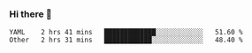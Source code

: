 ### Hi there 👋

<!--
**yeya24/yeya24** is a ✨ _special_ ✨ repository because its `README.md` (this file) appears on your GitHub profile.

Here are some ideas to get you started:

- 🔭 I’m currently working on ...
- 🌱 I’m currently learning ...
- 👯 I’m looking to collaborate on ...
- 🤔 I’m looking for help with ...
- 💬 Ask me about ...
- 📫 How to reach me: ...
- 😄 Pronouns: ...
- ⚡ Fun fact: ...
-->

<!--START_SECTION:waka-->
```text
YAML    2 hrs 41 mins   █████████████░░░░░░░░░░░░   51.60 % 
Other   2 hrs 31 mins   ████████████░░░░░░░░░░░░░   48.40 % 
```
<!--END_SECTION:waka-->
